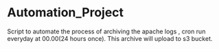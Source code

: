 # Automation_Project

Script to automate the process of archiving the apache logs , cron run everyday at 00.00(24 hours once). This archive will upload to s3 bucket.
